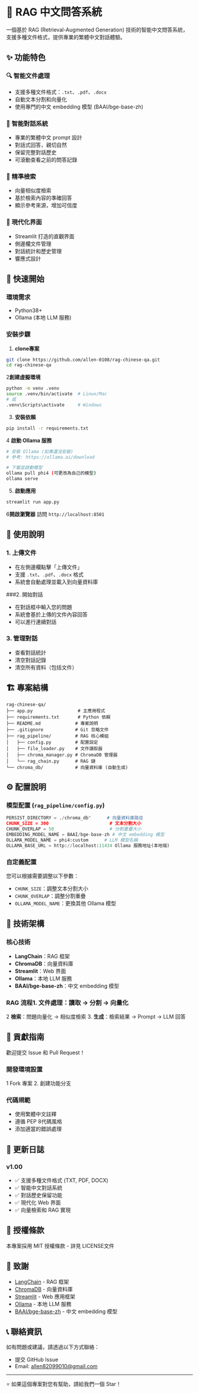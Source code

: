 # 📄 RAG 中文問答系統

一個基於 RAG (Retrieval-Augmented Generation) 技術的智能中文問答系統，支援多種文件格式，提供專業的繁體中文對話體驗。

## ✨ 功能特色

### 🔍 **智能文件處理**
- 支援多種文件格式：`.txt`、`.pdf`、`.docx`
- 自動文本分割和向量化
- 使用專門的中文 embedding 模型 (BAAI/bge-base-zh)

### 💬 **智能對話系統**
- 專業的繁體中文 prompt 設計
- 對話式回答，親切自然
- 保留完整對話歷史
- 可滾動查看之前的問答記錄

### 🎯 **精準檢索**
- 向量相似度檢索
- 基於檢索內容的準確回答
- 顯示參考來源，增加可信度

### 🎨 **現代化界面**
- Streamlit 打造的直觀界面
- 側邊欄文件管理
- 對話統計和歷史管理
- 響應式設計

## 🚀 快速開始

### 環境需求
- Python38+
- Ollama (本地 LLM 服務)

### 安裝步驟

1. **clone專案**
```bash
git clone https://github.com/allen-0108/rag-chinese-qa.git
cd rag-chinese-qa
```
2**創建虛擬環境**
```bash
python -m venv .venv
source .venv/bin/activate  # Linux/Mac
# 或
.venv\Scripts\activate     # Windows
```

3. **安裝依賴**
```bash
pip install -r requirements.txt
```
4 **啟動 Ollama 服務**
```bash
# 安裝 Ollama (如果還沒安裝)
# 參考: https://ollama.ai/download

# 下載並啟動模型
ollama pull phi4 (可更改為自己的模型)
ollama serve
```

5. **啟動應用**
```bash
streamlit run app.py
```
6**開啟瀏覽器**
訪問 `http://localhost:8501`

## 📖 使用說明

### 1. 上傳文件
- 在左側邊欄點擊「上傳文件」
- 支援 `.txt`、`.pdf`、`.docx` 格式
- 系統會自動處理並載入到向量資料庫

###2. 開始對話
- 在對話框中輸入您的問題
- 系統會基於上傳的文件內容回答
- 可以進行連續對話

### 3. 管理對話
- 查看對話統計
- 清空對話記錄
- 清空所有資料（包括文件）

## 🏗️ 專案結構

```
rag-chinese-qa/
├── app.py                 # 主應用程式
├── requirements.txt       # Python 依賴
├── README.md             # 專案說明
├── .gitignore            # Git 忽略文件
├── rag_pipeline/         # RAG 核心模組
│   ├── config.py         # 配置設定
│   ├── file_loader.py    # 文件讀取器
│   ├── chroma_manager.py # ChromaDB 管理器
│   └── rag_chain.py      # RAG 鏈
└── chroma_db/            # 向量資料庫 (自動生成)
```

## ⚙️ 配置說明

### 模型配置 (`rag_pipeline/config.py`)
```python
PERSIST_DIRECTORY = ./chroma_db"      # 向量資料庫路徑
CHUNK_SIZE = 300                       # 文本分割大小
CHUNK_OVERLAP = 50                     # 分割重疊大小
EMBEDDING_MODEL_NAME = BAAI/bge-base-zh # 中文 embedding 模型
OLLAMA_MODEL_NAME = phi4:custom      # LLM 模型名稱
OLLAMA_BASE_URL = http://localhost:11434 Ollama 服務地址(本地端)
```

### 自定義配置
您可以根據需要調整以下參數：
- `CHUNK_SIZE`：調整文本分割大小
- `CHUNK_OVERLAP`：調整分割重疊
- `OLLAMA_MODEL_NAME`：更換其他 Ollama 模型

## 🔧 技術架構

### 核心技術
- **LangChain**：RAG 框架
- **ChromaDB**：向量資料庫
- **Streamlit**：Web 界面
- **Ollama**：本地 LLM 服務
- **BAAI/bge-base-zh**：中文 embedding 模型

### RAG 流程1. **文件處理**：讀取 → 分割 → 向量化
2 **檢索**：問題向量化 → 相似度檢索
3. **生成**：檢索結果 → Prompt → LLM 回答

## 🤝 貢獻指南

歡迎提交 Issue 和 Pull Request！

### 開發環境設置
1 Fork 專案
2. 創建功能分支


### 代碼規範
- 使用繁體中文註釋
- 遵循 PEP 8代碼風格
- 添加適當的錯誤處理

## 📝 更新日誌

### v1.00 
- ✅ 支援多種文件格式 (TXT, PDF, DOCX)
- ✅ 智能中文對話系統
- ✅ 對話歷史保留功能
- ✅ 現代化 Web 界面
- ✅ 向量檢索和 RAG 實現

## 📄 授權條款

本專案採用 MIT 授權條款 - 詳見 LICENSE文件

## 🙏 致謝

- [LangChain](https://github.com/langchain-ai/langchain) - RAG 框架
- [ChromaDB](https://github.com/chroma-core/chroma) - 向量資料庫
- [Streamlit](https://github.com/streamlit/streamlit) - Web 應用框架
- [Ollama](https://github.com/ollama/ollama) - 本地 LLM 服務
- [BAAI/bge-base-zh](https://huggingface.co/BAAI/bge-base-zh) - 中文 embedding 模型

## 📞 聯絡資訊

如有問題或建議，請透過以下方式聯絡：
- 提交 GitHub Issue
- Email: allen82099010@gmail.com

---

⭐ 如果這個專案對您有幫助，請給我們一個 Star！ 
